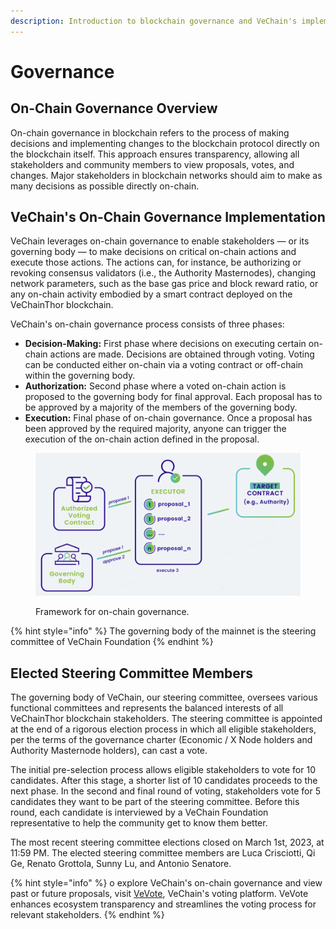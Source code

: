 ```yaml
---
description: Introduction to blockchain governance and VeChain's implementation.
---
```


# Governance

## On-Chain Governance Overview

On-chain governance in blockchain refers to the process of making decisions and implementing changes to the blockchain protocol directly on the blockchain itself. This approach ensures transparency, allowing all stakeholders and community members to view proposals, votes, and changes. Major stakeholders in blockchain networks should aim to make as many decisions as possible directly on-chain.

## VeChain's On-Chain Governance Implementation

VeChain leverages on-chain governance to enable stakeholders — or its governing body — to make decisions on critical on-chain actions and execute those actions. The actions can, for instance, be authorizing or revoking consensus validators (i.e., the Authority Masternodes), changing network parameters, such as the base gas price and block reward ratio, or any on-chain activity embodied by a smart contract deployed on the VeChainThor blockchain.

VeChain's on-chain governance process consists of three phases:

* **Decision-Making:** First phase where decisions on executing certain on-chain actions are made. Decisions are obtained through voting. Voting can be conducted either on-chain via a voting contract or off-chain within the governing body.
* **Authorization:** Second phase where a voted on-chain action is proposed to the governing body for final approval. Each proposal has to be approved by a majority of the members of the governing body.
* **Execution:** Final phase of on-chain governance. Once a proposal has been approved by the required majority, anyone can trigger the execution of the on-chain action defined in the proposal.

<figure><img src="../../.gitbook/assets/Screenshot 2023-07-20 at 16.01.48.png" alt=""><figcaption><p>Framework for on-chain governance.</p></figcaption></figure>

{% hint style="info" %}
The governing body of the mainnet is the steering committee of VeChain Foundation
{% endhint %}

## Elected Steering Committee Members

The governing body of VeChain, our steering committee, oversees various functional committees and represents the balanced interests of all VeChainThor blockchain stakeholders. The steering committee is appointed at the end of a rigorous election process in which all eligible stakeholders, per the terms of the governance charter (Economic / X Node holders and Authority Masternode holders), can cast a vote.

The initial pre-selection process allows eligible stakeholders to vote for 10 candidates. After this stage, a shorter list of 10 candidates proceeds to the next phase. In the second and final round of voting, stakeholders vote for 5 candidates they want to be part of the steering committee. Before this round, each candidate is interviewed by a VeChain Foundation representative to help the community get to know them better.

The most recent steering committee elections closed on March 1st, 2023, at 11:59 PM. The elected steering committee members are Luca Crisciotti, Qi Ge, Renato Grottola, Sunny Lu, and Antonio Senatore.

{% hint style="info" %}
o explore VeChain's on-chain governance and view past or future proposals, visit [VeVote](https://vevote.vechain.org/home), VeChain's voting platform. VeVote enhances ecosystem transparency and streamlines the voting process for relevant stakeholders.
{% endhint %}

